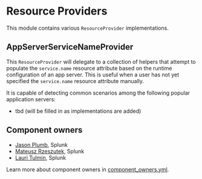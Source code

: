 
# Resource Providers

This module contains various `ResourceProvider` implementations.

## AppServerServiceNameProvider

This `ResourceProvider` will delegate to a collection of helpers that attempt
to populate the `service.name` resource attribute based on the runtime configuration
of an app server. This is useful when a user has not yet specified the `service.name`
resource attribute manually.

It is capable of detecting common scenarios among the following popular application servers:

* tbd (will be filled in as implementations are added)


## Component owners

- [Jason Plumb](https://github.com/breedx-splk), Splunk
- [Mateusz Rzeszutek](https://github.com/mateuszrzeszutek), Splunk
- [Lauri Tulmin](https://github.com/laurit), Splunk

Learn more about component owners in [component_owners.yml](../.github/component_owners.yml).
